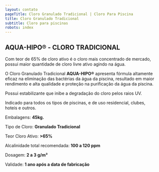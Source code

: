 ```yaml
---
layout: contato
pageTitle: Cloro Granulado Tradicional | Cloro Para Piscina
title: Cloro Granulado Tradicional
subtitle: Cloro para piscinas
robots: index
---
```

## **AQUA-HIPO® - CLORO TRADICIONAL**

Com teor de 65% de cloro ativo é o cloro mais concentrado de mercado, possui maior quantidade de cloro livre ativo agindo na água. 

O Cloro Granulado Tradicional **AQUA-HIPO®** apresenta fórmula altamente eficaz na eliminação das bactérias da água da piscina, resultado em maior rendimento e alta qualidade e proteção na purificação da água da piscina. 

Possui estabilizante que inibe a degradação do cloro pelos raios UV. 

Indicado para todos os tipos de piscinas, e de uso residencial, clubes, hoteis e outros.

Embalagens: **45kg.**

Tipo de Cloro: **Granulado Tradicional**

Teor Cloro  Ativo: **>65%**

Alcalinidade total recomendada: **100 a 120 ppm**           

Dosagem: **2 a 3 g/m³**

Validade: **1 ano após a data de fabricação**

